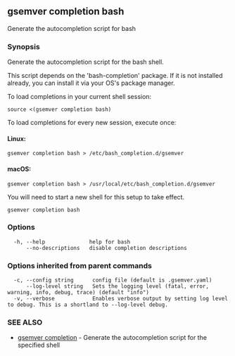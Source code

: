 ## gsemver completion bash

Generate the autocompletion script for bash

### Synopsis

Generate the autocompletion script for the bash shell.

This script depends on the 'bash-completion' package.
If it is not installed already, you can install it via your OS's package manager.

To load completions in your current shell session:

	source <(gsemver completion bash)

To load completions for every new session, execute once:

#### Linux:

	gsemver completion bash > /etc/bash_completion.d/gsemver

#### macOS:

	gsemver completion bash > /usr/local/etc/bash_completion.d/gsemver

You will need to start a new shell for this setup to take effect.


```
gsemver completion bash
```

### Options

```
  -h, --help              help for bash
      --no-descriptions   disable completion descriptions
```

### Options inherited from parent commands

```
  -c, --config string      config file (default is .gsemver.yaml)
      --log-level string   Sets the logging level (fatal, error, warning, info, debug, trace) (default "info")
  -v, --verbose            Enables verbose output by setting log level to debug. This is a shortland to --log-level debug.
```

### SEE ALSO

* [gsemver completion](gsemver_completion.md)	 - Generate the autocompletion script for the specified shell

